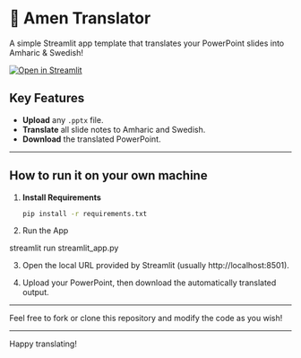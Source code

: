 # 🎈 Amen Translator

A simple Streamlit app template that translates your PowerPoint slides into Amharic & Swedish!

[![Open in Streamlit](https://static.streamlit.io/badges/streamlit_badge_black_white.svg)](https://blank-app-template.streamlit.app/)

## Key Features
- **Upload** any `.pptx` file.
- **Translate** all slide notes to Amharic and Swedish.
- **Download** the translated PowerPoint.

---

## How to run it on your own machine

1. **Install Requirements**  
   ```bash
   pip install -r requirements.txt

2. Run the App

streamlit run streamlit_app.py


3. Open the local URL provided by Streamlit (usually http://localhost:8501).


4. Upload your PowerPoint, then download the automatically translated output.




---

Feel free to fork or clone this repository and modify the code as you wish!


---

Happy translating!

